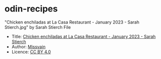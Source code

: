 # odin-recipes
"Chicken enchiladas at La Casa Restaurant - January 2023 - Sarah Stierch.jpg" by Sarah Stierch
File
 - Title: [Chicken enchiladas at La Casa Restaurant - January 2023 - Sarah Stierch](https://commons.wikimedia.org/wiki/File:Chicken_enchiladas_at_La_Casa_Restaurant_-_January_2023_-_Sarah_Stierch.jpg)
 - Author: [Missvain](https://commons.wikimedia.org/wiki/User:Missvain)
 - Licence: [CC BY 4.0](http://creativecommons.org/licenses/by/4.0/)